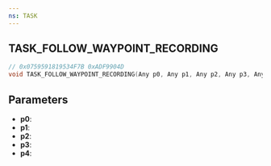 ```yaml
---
ns: TASK
---
```

## TASK_FOLLOW_WAYPOINT_RECORDING

```c
// 0x0759591819534F7B 0xADF9904D
void TASK_FOLLOW_WAYPOINT_RECORDING(Any p0, Any p1, Any p2, Any p3, Any p4);
```


## Parameters
* **p0**: 
* **p1**: 
* **p2**: 
* **p3**: 
* **p4**: 

